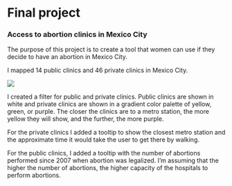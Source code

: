 
# Final project

### Access to abortion clinics in Mexico City

The purpose of this project is to create a tool that women can use if they decide to have an abortion in Mexico City. 

I mapped 14 public clinics and 46 private clinics in Mexico City.

![](img/map.png)

I created a filter for public and private clinics. Public clinics are shown in white and private clinics are shown in a gradient color palette of yellow, green, or purple. The closer the clinics are to a metro station, the more yellow they will show, and the further, the more purple. 

 For the private clinics I added a tooltip to show the closest metro station and the approximate time it would take the user to get there by walking. 

For the public clinics, I added a tooltip with the number of abortions performed since 2007 when abortion was legalized. I’m assuming that the higher the number of abortions, the higher capacity of the hospitals to perform abortions.



